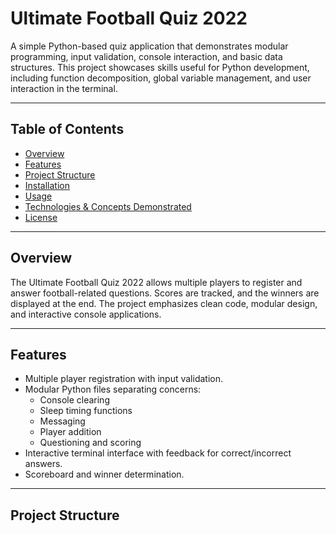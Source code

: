 # Ultimate Football Quiz 2022

A simple Python-based quiz application that demonstrates modular programming, input validation, console interaction, and basic data structures. This project showcases skills useful for Python development, including function decomposition, global variable management, and user interaction in the terminal.

---

## Table of Contents
- [Overview](#overview)
- [Features](#features)
- [Project Structure](#project-structure)
- [Installation](#installation)
- [Usage](#usage)
- [Technologies & Concepts Demonstrated](#technologies--concepts-demonstrated)
- [License](#license)

---

## Overview
The Ultimate Football Quiz 2022 allows multiple players to register and answer football-related questions. Scores are tracked, and the winners are displayed at the end. The project emphasizes clean code, modular design, and interactive console applications.

---

## Features
- Multiple player registration with input validation.
- Modular Python files separating concerns:
  - Console clearing
  - Sleep timing functions
  - Messaging
  - Player addition
  - Questioning and scoring
- Interactive terminal interface with feedback for correct/incorrect answers.
- Scoreboard and winner determination.

---

## Project Structure


